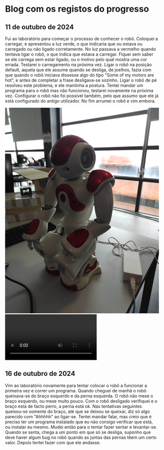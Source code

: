 # Blog com os registos do progresso

## 11 de outubro de 2024

Fui ao laboratório para começar o processo de conhecer o robô.
Coloquei a carregar, e apresentou a luz verde, o que indicaria que ou estava ou carregado ou não ligado corretamente.
No luz passava a vermelho quando tentava ligar o robô, o que indica que estava a carregar.
Fiquei sem saber se ele carrega sem estar ligado, ou o motivo pelo qual mostra uma cor errada. Testarei o carregamento na próxima vez.
Ligar o robô na posição default, aquela que ele assume quando se desliga, de joelhos, fazia com que quando o robô iniciava dissesse algo do tipo "Some of my motors are hot", e antes de completar a frase desligava-se sozinho. 
Ligar o robô de pé resolveu este problema, e ele mantinha a postura.
Tentei mandar um programa para o robô mas não funcionou, testarei novamente na próxima vez. 
Configurar o robô não foi possível também, pelo que assumo que ele já está configurado do antigo utilizador.
No fim arrumei o robô e vim embora.

![Nao Sentado na posição de repouso, e que ele assume ao desligar](./multimedia/imagens/11out_NaoSentado.jpg)
![Tentativa de ligar o Nao quando ele se encontra sentado](./multimedia/videos/11out_NaoLigaSentado.mp4)

## 16 de outubro de 2024

Vim ao laboratório novamente para tentar colocar o robô a funcionar a primeira vez e correr um programa.
Quando cheguei de manhã o robô queixava-se do braço esquerdo e da perna esquerda.
O robô não mexe o braço esquerdo, ou mexe muito pouco. 
Com o robô desligado verifiquei e o braço está de facto perro, a perna está ok.
Nas tentativas seguintes queixou-se somente do braço, até que se deixou se queixar, diz só algo parecido com "Ahhhhh" ao ligar-se.
Tentei mandar falar, mas creio que é preciso ter um programa instalado que eu não consigo verificar que está, ou instalar eu mesmo.
Mudei então para o tentar fazer sentar e levantar-se.
Quando se senta, chega a um ponto em que só se desliga, suponho que deve haver algum bug no robô quando as juntas das pernas têem um certo valor.
Depois tentei fazer com que ele andasse.



